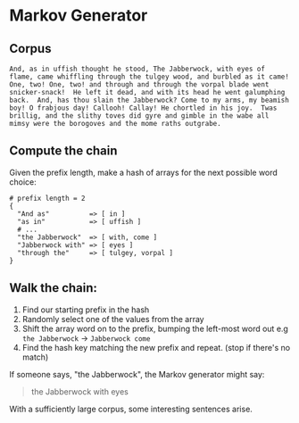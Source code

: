 # Markov Generator

## Corpus
```
And, as in uffish thought he stood, The Jabberwock, with eyes of flame, came whiffling through the tulgey wood, and burbled as it came!  One, two! One, two! and through and through the vorpal blade went snicker-snack!  He left it dead, and with its head he went galumphing back.  And, has thou slain the Jabberwock? Come to my arms, my beamish boy! O frabjous day! Callooh! Callay! He chortled in his joy.  Twas brillig, and the slithy toves did gyre and gimble in the wabe all mimsy were the borogoves and the mome raths outgrabe.
```

## Compute the chain
Given the prefix length, make a hash of arrays for the next possible word choice:
```
# prefix length = 2
{
  "And as"          => [ in ]
  "as in"           => [ uffish ]
  # ...
  "the Jabberwock"  => [ with, come ]
  "Jabberwock with" => [ eyes ]
  "through the"     => [ tulgey, vorpal ]
}
```

## Walk the chain:
 1. Find our starting prefix in the hash
 2. Randomly select one of the values from the array
 3. Shift the array word on to the prefix, bumping the left-most word out
    e.g  `the Jabberwock` -> `Jabberwock come`
 4. Find the hash key matching the new prefix and repeat. (stop if there's no match)

If someone says, "the Jabberwock", the Markov generator might say:
> the Jabberwock with eyes

With a sufficiently large corpus, some interesting sentences arise.

